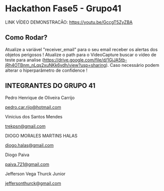 # Hackathon Fase5 - Grupo41

LINK VÍDEO DEMONSTRACÃO: https://youtu.be/GccgT5ZyZBA

## Como Rodar?
Atualize a variável "receiver_email" para o seu email receber os alertas dos objetos perigosos !
Atualize o path para o VideoCapture buscar o vídeo de teste para analise (https://drive.google.com/file/d/1GjJA5tb-jRh4OTBnm_nLqs2xuNKk6vdh/view?usp=sharing).
Caso necessário podem alterar o hiperparâmetro de confidence !

## INTEGRANTES DO GRUPO 41

Pedro Henrique de Oliveira Carrijo

pedro.car.rijo@hotmail.com

Vinicius dos Santos Mendes

trekpsn@gmail.com

DIOGO MORALES MARTINS HALAS

diogo.halas@gmail.com

Diogo Paiva

paiva.721@gmail.com

Jefferson Vega Thurck Junior

jeffersonthurck@gmail.com
